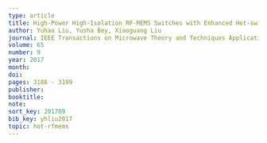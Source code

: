 ```yaml
---
type: article
title: High-Power High-Isolation RF-MEMS Switches with Enhanced Hot-switching Reliability Using A Shunt Protection Technique
author: Yuhao Liu, Yusha Bey, Xiaoguang Liu
journal: IEEE Transactions on Microwave Theory and Techniques Applications
volume: 65
number: 9
year: 2017
month:
doi:
pages: 3188 - 3199
publisher:
booktitle:
note:
sort_key: 201709
bib_key: yhliu2017
topic: hot-rfmems
---
```

